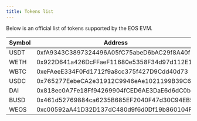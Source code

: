 ```yaml
---
title: Tokens list
---
```


Below is an official list of tokens supported by the EOS EVM.

| Symbol    | Address                                                                |
|-----------|------------------------------------------------------------------------|
| USDT | 0xfA9343C3897324496A05fC75abeD6bAC29f8A40f |
| WETH | 0x922D641a426DcFFaeF11680e5358F34d97d112E1 |
| WBTC | 0xeFAeeE334F0Fd1712f9a8cc375f427D9Cdd40d73 |
| USDC | 0x765277EebeCA2e31912C9946eAe1021199B39C61 |
| DAI | 0x818ec0A7Fe18Ff94269904fCED6AE3DaE6d6dC0b |
| BUSD | 0x461d52769884ca6235B685EF2040F47d30C94EB5 |
| WEOS | 0xc00592aA41D32D137dC480d9f6d0Df19b860104F |

